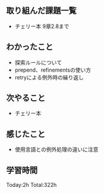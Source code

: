## 取り組んだ課題一覧
- チェリー本 9章2.8まで
  
## わかったこと
- 探索ルールについて
- prepend、refinementsの使い方
- retryによる例外時の繰り返し
  
## 次やること
- チェリー本

## 感じたこと
- 使用言語との例外処理の違いに注意

## 学習時間
Today:2h
Total:322h
